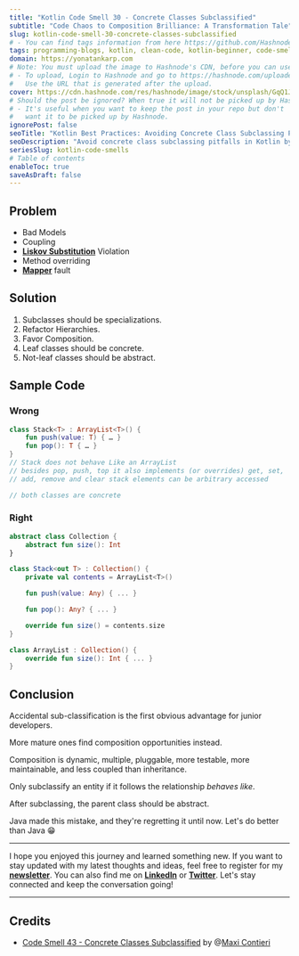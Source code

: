 ```yaml
---
title: "Kotlin Code Smell 30 - Concrete Classes Subclassified"
subtitle: "Code Chaos to Composition Brilliance: A Transformation Tale"
slug: kotlin-code-smell-30-concrete-classes-subclassified
# - You can find tags information from here https://github.com/Hashnode/support/blob/main/misc/tags.json
tags: programming-blogs, kotlin, clean-code, kotlin-beginner, code-smell-1
domain: https://yonatankarp.com
# Note: You must upload the image to Hashnode's CDN, before you can use it here.
# - To upload, Login to Hashnode and go to https://hashnode.com/uploader
#   Use the URL that is generated after the upload.
cover: https://cdn.hashnode.com/res/hashnode/image/stock/unsplash/GqQ1Jnl0TWQ/upload/a140e90b91e3367277d3cda82a0c44e9.jpeg
# Should the post be ignored? When true it will not be picked up by Hashnode.
# - It's useful when you want to keep the post in your repo but don't
#   want it to be picked up by Hashnode.
ignorePost: false
seoTitle: "Kotlin Best Practices: Avoiding Concrete Class Subclassing Pitfalls"
seoDescription: "Avoid concrete class subclassing pitfalls in Kotlin by mastering best practices, using composition, and understanding the Liskov Substitution Principle."
seriesSlug: kotlin-code-smells
# Table of contents
enableToc: true
saveAsDraft: false
---
```


## Problem

* Bad Models
* Coupling
* [**Liskov Substitution**](https://en.wikipedia.org/wiki/Liskov_substitution_principle) Violation
* Method overriding
* [**Mapper**](https://maximilianocontieri.com/what-is-wrong-with-software) fault

## Solution

1. Subclasses should be specializations.
2. Refactor Hierarchies.
3. Favor Composition.
4. Leaf classes should be concrete.
5. Not-leaf classes should be abstract.

## Sample Code

### Wrong

```kotlin
class Stack<T> : ArrayList<T>() {
    fun push(value: T) { … }
    fun pop(): T { … }
}
// Stack does not behave Like an ArrayList
// besides pop, push, top it also implements (or overrides) get, set,
// add, remove and clear stack elements can be arbitrary accessed

// both classes are concrete
```

### Right

```kotlin
abstract class Collection {
    abstract fun size(): Int
}

class Stack<out T> : Collection() {
    private val contents = ArrayList<T>()

    fun push(value: Any) { ... }

    fun pop(): Any? { ... }

    override fun size() = contents.size
}

class ArrayList : Collection() {
    override fun size(): Int { ... }
}
```

## Conclusion

Accidental sub-classification is the first obvious advantage for junior developers.

More mature ones find composition opportunities instead.

Composition is dynamic, multiple, pluggable, more testable, more maintainable, and less coupled than inheritance.

Only subclassify an entity if it follows the relationship *behaves like*.

After subclassing, the parent class should be abstract.

Java made this mistake, and they're regretting it until now. Let's do better than Java 😁

---

I hope you enjoyed this journey and learned something new. If you want to stay updated with my latest thoughts and ideas, feel free to register for my [**newsletter**](https://yonatankarp.com/newsletter). You can also find me on [**LinkedIn**](https://www.linkedin.com/in/yonatankarp/) or [**Twitter**](https://twitter.com/yonatan_karp). Let's stay connected and keep the conversation going!

---

## Credits

* [Code Smell 43 - Concrete Classes Subclassified](https://maximilianocontieri.com/code-smell-43-concrete-classes-subclassified) by @[Maxi Contieri](@mcsee)
